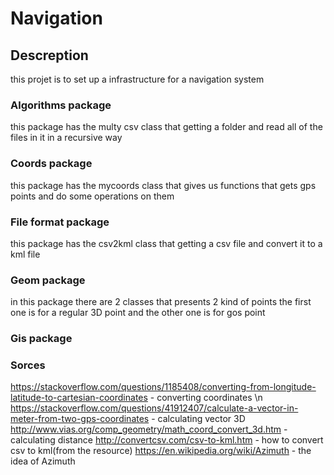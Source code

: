 # Navigation

## Descreption
this projet is to set up a infrastructure for a navigation system

### Algorithms package
this package has the multy csv class that getting a folder and read all of the files in it in a recursive way

### Coords package
this package has the mycoords class that gives us functions that gets gps points and do some operations on them

### File format package
this package has the csv2kml class that getting a csv file and convert it to a kml file

### Geom package
in this package there are 2 classes that presents 2 kind of points
the first one is for a regular 3D point and the other one is for gos point

### Gis package


### Sorces
https://stackoverflow.com/questions/1185408/converting-from-longitude-latitude-to-cartesian-coordinates - converting coordinates \n
https://stackoverflow.com/questions/41912407/calculate-a-vector-in-meter-from-two-gps-coordinates - calculating vector 3D
http://www.vias.org/comp_geometry/math_coord_convert_3d.htm - calculating distance
http://convertcsv.com/csv-to-kml.htm - how to convert csv to kml(from the resource)
https://en.wikipedia.org/wiki/Azimuth - the idea of Azimuth
